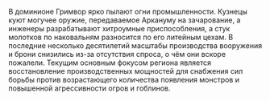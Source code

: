 В доминионе Гримвор ярко пылают огни промышленности. Кузнецы куют могучее оружие, передаваемое Аркануму на зачарование, а инженеры разрабатывают хитроумные приспособления, а стук молотков по наковальням разносится по его литейным цехам. В последние несколько десятилетий масштабы производства вооружения и брони снизились из-за отсутствия спроса, о чём они вскоре пожалели. Текущим основным фокусом региона является восстановление производственных мощностей для снабжения сил борьбы против возрастающего количества появления монстров и повышенной агрессивности огров и гоблинов. 
